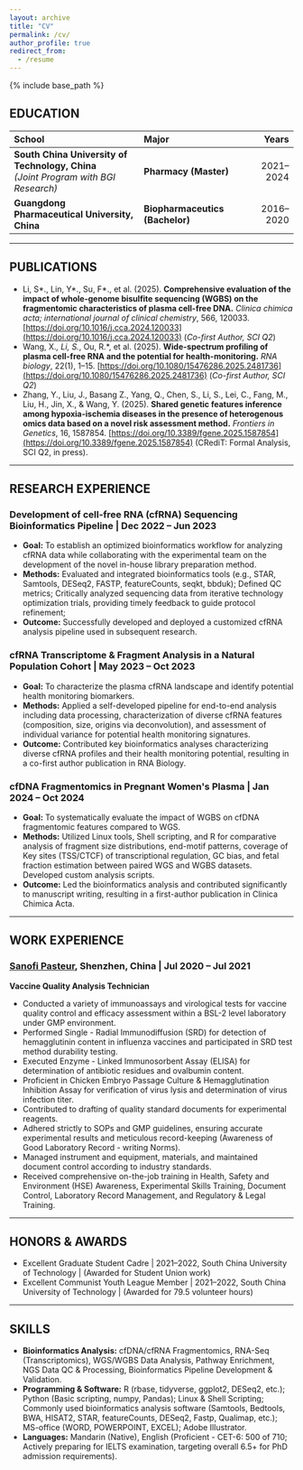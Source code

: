 ```yaml
---
layout: archive
title: "CV"
permalink: /cv/
author_profile: true
redirect_from:
  - /resume
---
```


{% include base_path %}


## EDUCATION

|                           School                                |             Major           |     Years    |
| :-------------------------------------------------------------- | :-------------------------- | -----------: |
| **South China University of Technology, China**<br>*(Joint Program with BGI Research)* | **Pharmacy (Master)**       | 2021–2024    |
| **Guangdong Pharmaceutical University, China**                  | **Biopharmaceutics (Bachelor)** | 2016–2020    |
---
## PUBLICATIONS
*   Li, S*., Lin, Y*., Su, F*., et al. (2025). **Comprehensive evaluation of the impact of whole-genome bisulfite sequencing (WGBS) on the fragmentomic characteristics of plasma cell-free DNA.** *Clinica chimica acta; international journal of clinical chemistry*, 566, 120033. [https://doi.org/10.1016/j.cca.2024.120033](https://doi.org/10.1016/j.cca.2024.120033) (*Co-first Author, SCI Q2*)
*   Wang, X.*, Li, S.*, Ou, R.*, et al. (2025). **Wide-spectrum profiling of plasma cell-free RNA and the potential for health-monitoring.** *RNA biology*, 22(1), 1–15. [https://doi.org/10.1080/15476286.2025.2481736](https://doi.org/10.1080/15476286.2025.2481736) (*Co-first Author, SCI Q2*)
*   Zhang, Y., Liu, J., Basang Z., Yang, Q., Chen, S., Li, S., Lei, C., Fang, M., Liu, H., Jin, X., & Wang, Y. (2025). **Shared genetic features inference among hypoxia-ischemia diseases in the presence of heterogenous omics data based on a novel risk assessment method.** *Frontiers in Genetics*, 16, 1587854. [https://doi.org/10.3389/fgene.2025.1587854](https://doi.org/10.3389/fgene.2025.1587854) (CRediT: Formal Analysis, SCI Q2, in press).
---
## RESEARCH EXPERIENCE

### Development of cell-free RNA (cfRNA) Sequencing Bioinformatics Pipeline | Dec 2022 – Jun 2023
*   **Goal:** To establish an optimized bioinformatics workflow for analyzing cfRNA data while collaborating with the experimental team on the development of the novel in-house library preparation method.
*   **Methods:** Evaluated and integrated bioinformatics tools (e.g., STAR, Samtools, DESeq2, FASTP, featureCounts, seqkt, bbduk); Defined QC metrics; Critically analyzed sequencing data from iterative technology optimization trials, providing timely feedback to guide protocol refinement;
*   **Outcome:** Successfully developed and deployed a customized cfRNA analysis pipeline used in subsequent research.

### cfRNA Transcriptome & Fragment Analysis in a Natural Population Cohort | May 2023 – Oct 2023
*   **Goal:** To characterize the plasma cfRNA landscape and identify potential health monitoring biomarkers.
*   **Methods:** Applied a self-developed pipeline for end-to-end analysis including data processing, characterization of diverse cfRNA features (composition, size, origins via deconvolution), and assessment of individual variance for potential health monitoring signatures.
*   **Outcome:** Contributed key bioinformatics analyses characterizing diverse cfRNA profiles and their health monitoring potential, resulting in a co-first author publication in RNA Biology.

### cfDNA Fragmentomics in Pregnant Women's Plasma | Jan 2024 – Oct 2024
*   **Goal:** To systematically evaluate the impact of WGBS on cfDNA fragmentomic features compared to WGS.
*   **Methods:** Utilized Linux tools, Shell scripting, and R for comparative analysis of fragment size distributions, end-motif patterns, coverage of Key sites (TSS/CTCF) of transcriptional regulation, GC bias, and fetal fraction estimation between paired WGS and WGBS datasets. Developed custom analysis scripts.
*   **Outcome:** Led the bioinformatics analysis and contributed significantly to manuscript writing, resulting in a first-author publication in Clinica Chimica Acta.
---
## WORK EXPERIENCE

### [Sanofi Pasteur](https://www.sanofi.cn/zh), Shenzhen, China | Jul 2020 – Jul 2021
**Vaccine Quality Analysis Technician**
*   Conducted a variety of immunoassays and virological tests for vaccine quality control and efficacy assessment within a BSL-2 level laboratory under GMP environment.
*   Performed Single - Radial Immunodiffusion (SRD) for detection of hemagglutinin content in influenza vaccines and participated in SRD test method durability testing.
*   Executed Enzyme - Linked Immunosorbent Assay (ELISA) for determination of antibiotic residues and ovalbumin content.
*   Proficient in Chicken Embryo Passage Culture & Hemagglutination Inhibition Assay for verification of virus lysis and determination of virus infection titer.
*   Contributed to drafting of quality standard documents for experimental reagents.
*   Adhered strictly to SOPs and GMP guidelines, ensuring accurate experimental results and meticulous record-keeping (Awareness of Good Laboratory Record - writing Norms).
*   Managed instrument and equipment, materials, and maintained document control according to industry standards.
*   Received comprehensive on-the-job training in Health, Safety and Environment (HSE) Awareness, Experimental Skills Training, Document Control, Laboratory Record Management, and Regulatory & Legal Training.
---
## HONORS & AWARDS
*   Excellent Graduate Student Cadre | 2021–2022, South China University of Technology | (Awarded for Student Union work)
*   Excellent Communist Youth League Member | 2021–2022, South China University of Technology | (Awarded for 79.5 volunteer hours)
---
## SKILLS
*   **Bioinformatics Analysis:** cfDNA/cfRNA Fragmentomics, RNA-Seq (Transcriptomics), WGS/WGBS Data Analysis, Pathway Enrichment, NGS Data QC & Processing, Bioinformatics Pipeline Development & Validation.
*   **Programming & Software:** R (rbase, tidyverse, ggplot2, DESeq2, etc.); Python (Basic scripting, numpy, Pandas); Linux & Shell Scripting; Commonly used bioinformatics analysis software (Samtools, Bedtools, BWA, HISAT2, STAR, featureCounts, DESeq2, Fastp, Qualimap, etc.); MS-office (WORD, POWERPOINT, EXCEL); Adobe Illustrator.
*   **Languages:** Mandarin (Native), English (Proficient - CET-6: 500 of 710; Actively preparing for IELTS examination, targeting overall 6.5+ for PhD admission requirements).
